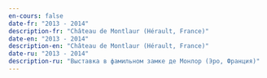 ```yaml
---
en-cours: false
date-fr: "2013 - 2014"
description-fr: "Château de Montlaur (Hérault, France)"
date-en: "2013 - 2014"
description-en: "Château de Montlaur (Hérault, France)"
date-ru: "2013 - 2014"
description-ru: "Выставка в фамильном замке де Монлор (Эро, Франция)"
---
```

